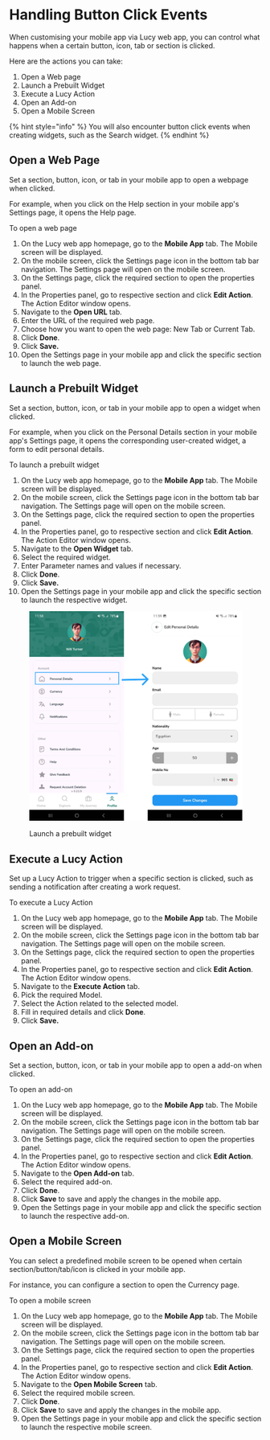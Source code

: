 # Handling Button Click Events

When customising your mobile app via Lucy web app, you can control what happens when a certain button, icon, tab or section is clicked.

Here are the actions you can take:

1. Open a Web page
2. Launch a Prebuilt Widget
3. Execute a Lucy Action
4. Open an Add-on
5. Open a Mobile Screen

{% hint style="info" %}
You will also encounter button click events when creating widgets, such as the Search widget.
{% endhint %}

## Open a Web Page

Set a section, button, icon, or tab in your mobile app to open a webpage when clicked.

For example, when you click on the Help section in your mobile app's Settings page, it opens the Help page.&#x20;

To open a web page

1. On the Lucy web app homepage, go to the **Mobile App** tab. The Mobile screen will be displayed.
2. On the mobile screen, click the Settings page icon in the bottom tab bar navigation. The Settings page will open on the mobile screen.
3. On the Settings page, click the required section to open the properties panel.
4. In the Properties panel, go to respective section and click **Edit Action**. The Action Editor window opens.
5. Navigate to the **Open URL** tab.
6. Enter the URL of the required web page.
7. Choose how you want to open the web page: New Tab or Current Tab.
8. Click **Done**.
9. Click **Save.**
10. Open the Settings page in your mobile app and click the specific section to launch the web page.

## Launch a Prebuilt Widget

Set a section, button, icon, or tab in your mobile app to open a widget when clicked.

For example, when you click on the Personal Details section in your mobile app's Settings page, it opens the corresponding user-created widget, a form to edit personal details.

To launch a prebuilt widget

1. On the Lucy web app homepage, go to the **Mobile App** tab. The Mobile screen will be displayed.
2. On the mobile screen, click the Settings page icon in the bottom tab bar navigation. The Settings page will open on the mobile screen.
3. On the Settings page, click the required section to open the properties panel.
4. In the Properties panel, go to respective section and click **Edit Action**. The Action Editor window opens.
5. Navigate to the **Open Widget** tab.
6. Select the required widget.
7. Enter Parameter names and values if necessary.
8. Click **Done**.
9. Click **Save.**
10. Open the Settings page in your mobile app and click the specific section to launch the respective widget.

<figure><img src="../../.gitbook/assets/Launch a Prebuilt Widget_1.png" alt=""><figcaption><p>Launch a prebuilt widget</p></figcaption></figure>

## Execute a Lucy Action

Set up a Lucy Action to trigger when a specific section is clicked, such as sending a notification after creating a work request.

To execute a Lucy Action

1. On the Lucy web app homepage, go to the **Mobile App** tab. The Mobile screen will be displayed.
2. On the mobile screen, click the Settings page icon in the bottom tab bar navigation. The Settings page will open on the mobile screen.
3. On the Settings page, click the required section to open the properties panel.
4. In the Properties panel, go to respective section and click **Edit Action**. The Action Editor window opens.
5. Navigate to the **Execute Action** tab.
6. Pick the required Model.
7. Select the Action related to the selected model.
8. Fill in required details and click **Done**.
9. Click **Save.**

## Open an Add-on

Set a section, button, icon, or tab in your mobile app to open a add-on when clicked.

To open an add-on

1. On the Lucy web app homepage, go to the **Mobile App** tab. The Mobile screen will be displayed.
2. On the mobile screen, click the Settings page icon in the bottom tab bar navigation. The Settings page will open on the mobile screen.
3. On the Settings page, click the required section to open the properties panel.
4. In the Properties panel, go to respective section and click **Edit Action**. The Action Editor window opens.
5. Navigate to the **Open Add-on** tab.
6. Select the required add-on.
7. Click **Done**.
8. Click **Save** to save and apply the changes in the mobile app.
9. Open the Settings page in your mobile app and click the specific section to launch the respective add-on.

## Open a Mobile Screen

You can select a predefined mobile screen to be opened when certain section/button/tab/icon is clicked in your mobile app.

For instance, you can configure a section to open the Currency page.

To open a mobile screen

1. On the Lucy web app homepage, go to the **Mobile App** tab. The Mobile screen will be displayed.
2. On the mobile screen, click the Settings page icon in the bottom tab bar navigation. The Settings page will open on the mobile screen.
3. On the Settings page, click the required section to open the properties panel.
4. In the Properties panel, go to respective section and click **Edit Action**. The Action Editor window opens.
5. Navigate to the **Open Mobile Screen** tab.
6. Select the required mobile screen.
7. Click **Done**.
8. Click **Save** to save and apply the changes in the mobile app.
9. Open the Settings page in your mobile app and click the specific section to launch the respective mobile screen.
